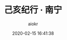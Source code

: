 ---
title: 己亥纪行 · 南宁
author: aiokr
date: 2020-02-15 16:41:38
layout: album
permalink: /nanning2019/
location: 广西壮族自治区南宁市
cover: https://imgur.lzmun.com/picgo/20200309083707.jpg_/fh/1280
photos:
- https://imgur.lzmun.com/picgo/20200308210540.jpg_/fh/1280
- https://imgur.lzmun.com/picgo/20200228232723.jpg_/fh/1280
- https://imgur.lzmun.com/picgo/20200308195844.jpg_/fh/1280
- https://imgur.lzmun.com/picgo/20200309083707.jpg_/fh/1280
- https://imgur.lzmun.com/picgo/20200308192420.jpg_/fh/1280
- https://imgur.lzmun.com/picgo/20200202164839.jpg_/fh/1280
- https://imgur.lzmun.com/picgo/20200201164940.jpg_/fh/880
- https://imgur.lzmun.com/picgo/20200201164712.jpg_/fh/1280
- https://imgur.lzmun.com/picgo/20200201164827.jpg_/fh/1280
- https://imgur.lzmun.com/picgo/20200125223045.jpg_/fh/1280
- https://imgur.lzmun.com/picgo/20200202164838.jpg_/fh/1280
- https://imgur.lzmun.com/picgo/20200201163624.jpg_/fh/1280
- https://imgur.lzmun.com/picgo/20200308193656.jpg_/fh/1280
- https://imgur.lzmun.com/picgo/20200201164033.jpg_/fh/1280
- https://imgur.lzmun.com/picgo/20200201163803.jpg_/fh/1280
- https://imgur.lzmun.com/picgo/20200308193655.jpg_/fh/1280
- https://imgur.lzmun.com/picgo/20200308193654.jpg_/fh/1280
- https://imgur.lzmun.com/picgo/20200308193657.jpg_/fh/1280
- https://imgur.lzmun.com/picgo/20200308195934.jpg_/fh/1280
- https://imgur.lzmun.com/picgo/20200201163838.jpg_/fh/1280
- https://imgur.lzmun.com/picgo/20200309190252.jpg_/fh/1280
---